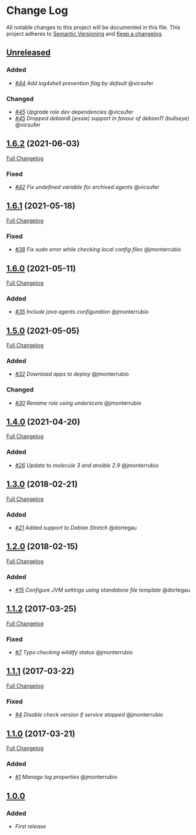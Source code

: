 # Change Log
All notable changes to this project will be documented in this file.
This project adheres to [Semantic Versioning](http://semver.org/) and [Keep a changelog](https://github.com/olivierlacan/keep-a-changelog).

## [Unreleased](https://github.com/idealista/wildfly_role/tree/develop)
### Added
- *[#44](https://github.com/idealista/wildfly_role/issues/44) Add log4shell prevention flag by default* @vicsufer
### Changed
- *[#45](https://github.com/idealista/wildfly_role/issues/45) Upgrade role dev dependencies* @vicsufer
- *[#45](https://github.com/idealista/wildfly_role/issues/45) Dropped debian8 (jessie) support in favour of debian11 (bullseye)* @vicsufer

## [1.6.2](https://github.com/idealista/wildfly_role/tree/1.6.0) (2021-06-03)
[Full Changelog](https://github.com/idealista/wildfly_role/compare/1.6.1...1.6.2)
### Fixed
- *[#42](https://github.com/idealista/wildfly_role/issues/42) Fix undefined variable for archived agents* @vicsufer

## [1.6.1](https://github.com/idealista/wildfly_role/tree/1.6.0) (2021-05-18)
[Full Changelog](https://github.com/idealista/wildfly_role/compare/1.6.0...1.6.1)
### Fixed
- *[#38](https://github.com/idealista/wildfly_role/issues/38) Fix sudo error while checking local config files* @jmonterrubio

## [1.6.0](https://github.com/idealista/wildfly_role/tree/1.6.0) (2021-05-11)
[Full Changelog](https://github.com/idealista/wildfly_role/compare/1.5.0...1.6.0)
### Added
- *[#35](https://github.com/idealista/wildfly_role/issues/35) Include java agents configuration* @jmonterrubio

## [1.5.0](https://github.com/idealista/wildfly_role/tree/1.5.0) (2021-05-05)
[Full Changelog](https://github.com/idealista/wildfly_role/compare/1.4.0...1.5.0)
### Added
- *[#32](https://github.com/idealista/wildfly_role/issues/32) Download apps to deploy* @jmonterrubio

### Changed
- *[#30](https://github.com/idealista/wildfly_role/issues/30) Rename role using underscore* @jmonterrubio

## [1.4.0](https://github.com/idealista/wildfly_role/tree/1.4.0) (2021-04-20)
[Full Changelog](https://github.com/idealista/wildfly_role/compare/1.3.0...1.4.0)
### Added
- *[#26](https://github.com/idealista/wildfly_role/issues/26) Update to molecule 3 and ansible 2.9* @jmonterrubio

## [1.3.0](https://github.com/idealista/wildfly_role/tree/1.3.0) (2018-02-21)
[Full Changelog](https://github.com/idealista/wildfly_role/compare/1.2.0...1.3.0)

### Added
- *[#21](https://github.com/idealista/wildfly_role/issues/21) Added support to Debian Stretch* @dortegau

## [1.2.0](https://github.com/idealista/wildfly_role/tree/1.2.0) (2018-02-15)
[Full Changelog](https://github.com/idealista/wildfly_role/compare/1.1.2...1.2.0)

### Added
- *[#15](https://github.com/idealista/wildfly_role/issues/15) Configure JVM settings using standalone file template* @dortegau

## [1.1.2](https://github.com/idealista/wildfly_role/tree/1.1.2) (2017-03-25)
[Full Changelog](https://github.com/idealista/wildfly_role/compare/1.1.1...1.1.2)

### Fixed
- *[#7](https://github.com/idealista/wildfly_role/issues/7) Typo checking wildlfy status* @jmonterrubio

## [1.1.1](https://github.com/idealista/wildfly_role/tree/1.1.1) (2017-03-22)
[Full Changelog](https://github.com/idealista/wildfly_role/compare/1.1.0...1.1.1)

### Fixed
- *[#4](https://github.com/idealista/wildfly_role/issues/4) Disable check version if service stopped* @jmonterrubio

## [1.1.0](https://github.com/idealista/wildfly_role/tree/1.1.0) (2017-03-21)
[Full Changelog](https://github.com/idealista/wildfly_role/compare/1.0.0...1.1.0)

### Added
- *[#1](https://github.com/idealista/wildfly_role/issues/1) Manage log properties* @jmonterrubio

## [1.0.0](https://github.com/idealista/wildfly_role/tree/1.0.0)
### Added
- *First release*
